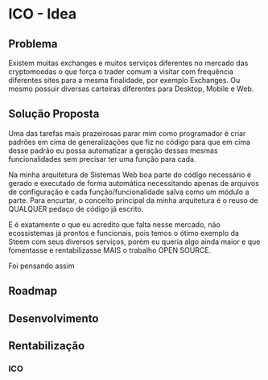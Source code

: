# ICO - Idea


## Problema

Existem muitas exchanges e muitos serviços diferentes no mercado das cryptomoedas o que força o trader comum a visitar com frequência diferentes sites para a mesma finalidade, por exemplo Exchanges. Ou mesmo possuir diversas carteiras diferentes para Desktop, Mobile e Web. 

## Solução Proposta

Uma das tarefas mais prazeirosas parar mim como programador é criar padrões em cima de generalizações que fiz no código para que em cima desse padrão eu possa automatizar a geração dessas mesmas funcionalidades sem precisar ter uma função para cada.

Na minha arquitetura de Sistemas Web boa parte do código necessário é gerado e executado de forma automática necessitando apenas de arquivos de configuração e cada função/funcionalidade salva como um módulo a parte. Para encurtar, o conceito principal da minha arquitetura é o reuso de QUALQUER pedaço de código já escrito.

E é exatamente o que eu acredito que falta nesse mercado, não ecossistemas já prontos e funcionais, pois temos o ótimo exemplo da Steem com seus diversos serviços, porém eu queria algo ainda maior e que fomentasse e rentabilizasse MAIS o trabalho OPEN SOURCE.

Foi pensando assim


## Roadmap


## Desenvolvimento


## Rentabilização

### ICO
